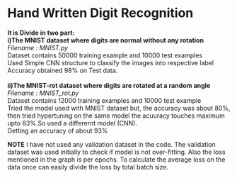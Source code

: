 # Hand Written Digit Recognition
**It is Divide in two part:**\
**i)The MNIST dataset where digits are normal without any rotation**
*Filename : MNIST.py*\
Dataset contains 50000 training example and 10000 test examples\
Used Simple CNN structure to classify the images into respective label\
Accuracy obtained 98% on Test data.\
\
**ii)The MNIST-rot dataset where digits are rotated at a random angle**
*Filename : MNIST_rot.py*\
Dataset contains 12000 training examples and 10000 test example\
Tried the model used with MNIST dataset but, the accuracy was about 80%, then tried hypertuning on the same model the acuuracy touches maximum upto 83%.So used a differernt model (CNN).\
Getting an accuracy of about 93%


**NOTE** I have not used any validation dataset in the code. The validation dataset was used initially to check if model is not over-fitting.
Also the loss mentioned in the graph is per epochs. To calculate the average loss on the data once can easily divide the loss by total batch size.
